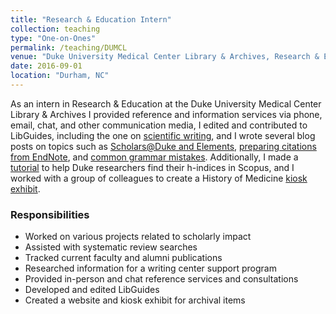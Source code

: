 ```yaml
---
title: "Research & Education Intern"
collection: teaching
type: "One-on-Ones"
permalink: /teaching/DUMCL
venue: "Duke University Medical Center Library & Archives, Research & Education"
date: 2016-09-01
location: "Durham, NC"
---
```


As an intern in Research & Education at the Duke University Medical Center Library & Archives I provided reference and information services via phone, email, chat, and other communication media, I edited and contributed to LibGuides, including the one on [scientific writing](https://guides.mclibrary.duke.edu/scientificwriting), and  I wrote several blog posts on topics such as [Scholars@Duke and Elements](https://mclibrary.duke.edu/about/blog/2017-03-03/scholarsduke-publication-features-elements), [preparing citations from EndNote](https://mclibrary.duke.edu/about/blog/2017-04-24/preparing-citations-endnote-apa-ama-chicago-styles), and [common grammar mistakes](https://mclibrary.duke.edu/about/blog/2017-05-24/common-grammar-mistakes). Additionally, I made a [tutorial](http://gots.mclibrary.duke.edu/tutorial/h-index) to help Duke researchers find their h-indices in Scopus, and I worked with a group of colleagues to create a History of Medicine [kiosk exhibit](https://static.mclibrary.duke.edu/history-of-medicine/).

### Responsibilities
- Worked on various projects related to scholarly impact
- Assisted with systematic review searches
- Tracked current faculty and alumni publications
- Researched information for a writing center support program
- Provided in-person and chat reference services and consultations
- Developed and edited LibGuides
- Created a website and kiosk exhibit for archival items

